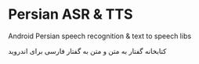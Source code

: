 # Persian ASR & TTS

Android Persian speech recognition &amp; text to speech libs

کتابخانه گفتار به متن و متن به گفتار فارسی برای اندروید
